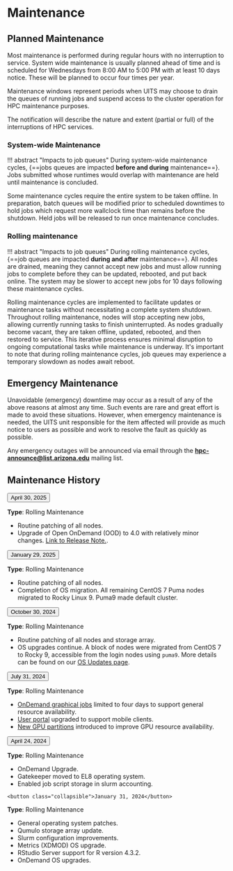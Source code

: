 <link rel="stylesheet" href="../../assets/stylesheets/animated_dropdown.css">
<link rel="stylesheet" href="../../assets/stylesheets/spacing.css">

# Maintenance

## Planned Maintenance
Most maintenance is performed during regular hours with no interruption to service.  System wide maintenance is usually planned ahead of time and is scheduled for Wednesdays from 8:00 AM to 5:00 PM with at least 10 days notice.  These will be planned to occur four times per year.

Maintenance windows represent periods when UITS may choose to drain the queues of running jobs and suspend access to the cluster operation for HPC maintenance purposes.

The notification will describe the nature and extent (partial or full) of the interruptions of HPC services. 

### System-wide Maintenance

!!! abstract "Impacts to job queues"
    During system-wide maintenance cycles, {==jobs queues are impacted **before and during** maintenance==}. Jobs submitted whose runtimes would overlap with maintenance are held until maintenance is concluded.

Some maintenance cycles require the entire system to be taken offline. In preparation, batch queues will be modified prior to scheduled downtimes to hold jobs which request more wallclock time than remains before the shutdown. Held jobs will be released to run once maintenance concludes.

### Rolling maintenance

!!! abstract "Impacts to job queues"
    During rolling maintenance cycles, {==job queues are impacted **during and after** maintenance==}. All nodes are drained, meaning they cannot accept new jobs and must allow running jobs to complete before they can be updated, rebooted, and put back online. The system may be slower to accept new jobs for 10 days following these maintenance cycles.

Rolling maintenance cycles are implemented to facilitate updates or maintenance tasks without necessitating a complete system shutdown. Throughout rolling maintenance, nodes will stop accepting new jobs, allowing currently running tasks to finish uninterrupted. As nodes gradually become vacant, they are taken offline, updated, rebooted, and then restored to service. This iterative process ensures minimal disruption to ongoing computational tasks while maintenance is underway. It's important to note that during rolling maintenance cycles, job queues may experience a temporary slowdown as nodes await reboot.

## Emergency Maintenance
Unavoidable (emergency) downtime may occur as a result of any of the above reasons at almost any time. Such events are rare and great effort is made to avoid these situations. However, when emergency maintenance is needed, the UITS unit responsible for the item affected will provide as much notice to users as possible and work to resolve the fault as quickly as possible.

Any emergency outages will be announced via email through the **hpc-announce@list.arizona.edu** mailing list. 

## Maintenance History 

<html>
  <button class="collapsible">April 30, 2025</button>
  <div class="content">
  <p>
  <b>
  </p>Type</b>: Rolling Maintenance
  <ul>
  <li>Routine patching of all nodes.</li>
  <li>Upgrade of Open OnDemand (OOD) to 4.0 with relatively minor changes. <a href="https://osc.github.io/ood-documentation/latest/release-notes.html">Link to Release Note.</a>.</li>
  </ul>
  </div>

  <button class="collapsible">January 29, 2025</button>
  <div class="content">
  <p>
  <b>
  </p>Type</b>: Rolling Maintenance
  <ul>
  <li>Routine patching of all nodes.</li>
  <li>Completion of OS migration. All remaining CentOS 7 Puma nodes migrated to Rocky Linux 9. Puma9 made default cluster.</li>
  </ul>
  </div>

  <button class="collapsible">October 30, 2024</button>
  <div class="content">
    <p>
    <b>Type</b>: Rolling Maintenance
    <ul>
    <li>Routine patching of all nodes and storage array.</li>
    <li>OS upgrades continue. A block of nodes were migrated from CentOS 7 to Rocky 9, accessible from the login nodes using <code>puma9</code>. More details can be found on our <a href="../../resources/updates/">OS Updates page</a>.</li>
    </ul>
    </p>
  </div>

  <button class="collapsible">July 31, 2024</button>
  <div class="content">
    <p>
    <b>Type</b>: Rolling Maintenance
    <ul>
    <li><a href="../../running_jobs/open_on_demand/">OnDemand graphical jobs</a> limited to four days to support general resource availability.</li>
    <li><a href="https://portal.hpc.arizona.edu/">User portal</a> upgraded to support mobile clients. </li>
    <li><a href="../../running_jobs/batch_jobs/batch_directives/#allocations-and-partitions">New GPU partitions</a> introduced to improve GPU resource availability.</li>
    </ul>
    </p>
  </div>

  <button class="collapsible">April 24, 2024</button>
  <div class="content">
    <p>
    <b>Type</b>: Rolling Maintenance
    <ul>
    <li>OnDemand Upgrade.</li>
    <li>Gatekeeper moved to EL8 operating system.</li>
    <li>Enabled job script storage in slurm accounting.</li>
    </ul>
    </p>
  </div>


    <button class="collapsible">January 31, 2024</button>
  <div class="content">
    <p>
    <b>Type</b>: Rolling Maintenance
    <ul>
    <li>General operating system patches.</li>
    <li>Qumulo storage array update.</li>
    <li>Slurm configuration improvements.</li>
    <li>Metrics (XDMOD) OS upgrade.</li>
    <li>RStudio Server support for R version 4.3.2.</li>
    <li>OnDemand OS upgrades.</li>
    </ul>
    </p>
  </div>
  <script src="../../../assets/javascripts/animated_dropdown.js"></script>
</html>